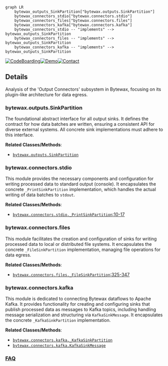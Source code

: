 ```mermaid
graph LR
    bytewax_outputs_SinkPartition["bytewax.outputs.SinkPartition"]
    bytewax_connectors_stdio["bytewax.connectors.stdio"]
    bytewax_connectors_files["bytewax.connectors.files"]
    bytewax_connectors_kafka["bytewax.connectors.kafka"]
    bytewax_connectors_stdio -- "implements" --> bytewax_outputs_SinkPartition
    bytewax_connectors_files -- "implements" --> bytewax_outputs_SinkPartition
    bytewax_connectors_kafka -- "implements" --> bytewax_outputs_SinkPartition
```

[![CodeBoarding](https://img.shields.io/badge/Generated%20by-CodeBoarding-9cf?style=flat-square)](https://github.com/CodeBoarding/GeneratedOnBoardings)[![Demo](https://img.shields.io/badge/Try%20our-Demo-blue?style=flat-square)](https://www.codeboarding.org/demo)[![Contact](https://img.shields.io/badge/Contact%20us%20-%20contact@codeboarding.org-lightgrey?style=flat-square)](mailto:contact@codeboarding.org)

## Details

Analysis of the 'Output Connectors' subsystem in Bytewax, focusing on its plugin-like architecture for data egress.

### bytewax.outputs.SinkPartition
The foundational abstract interface for all output sinks. It defines the contract for how data batches are written, ensuring a consistent API for diverse external systems. All concrete sink implementations must adhere to this interface.


**Related Classes/Methods**:

- <a href="https://github.com/bytewax/bytewax/blob/main/pysrc/bytewax/outputs.py" target="_blank" rel="noopener noreferrer">`bytewax.outputs.SinkPartition`</a>


### bytewax.connectors.stdio
This module provides the necessary components and configuration for writing processed data to standard output (console). It encapsulates the concrete `_PrintSinkPartition` implementation, which handles the actual writing of data batches to `stdout`.


**Related Classes/Methods**:

- <a href="https://github.com/bytewax/bytewax/blob/main/pysrc/bytewax/connectors/stdio.py#L10-L17" target="_blank" rel="noopener noreferrer">`bytewax.connectors.stdio._PrintSinkPartition`:10-17</a>


### bytewax.connectors.files
This module facilitates the creation and configuration of sinks for writing processed data to local or distributed file systems. It encapsulates the concrete `_FileSinkPartition` implementation, managing file operations for data egress.


**Related Classes/Methods**:

- <a href="https://github.com/bytewax/bytewax/blob/main/pysrc/bytewax/connectors/files.py#L325-L347" target="_blank" rel="noopener noreferrer">`bytewax.connectors.files._FileSinkPartition`:325-347</a>


### bytewax.connectors.kafka
This module is dedicated to connecting Bytewax dataflows to Apache Kafka. It provides functionality for creating and configuring sinks that publish processed data as messages to Kafka topics, including handling message serialization and structuring via `KafkaSinkMessage`. It encapsulates the concrete `_KafkaSinkPartition` implementation.


**Related Classes/Methods**:

- <a href="https://github.com/bytewax/bytewax/blob/main/pysrc/bytewax/connectors/kafka/__init__.py" target="_blank" rel="noopener noreferrer">`bytewax.connectors.kafka._KafkaSinkPartition`</a>
- <a href="https://github.com/bytewax/bytewax/blob/main/pysrc/bytewax/connectors/kafka/__init__.py" target="_blank" rel="noopener noreferrer">`bytewax.connectors.kafka.KafkaSinkMessage`</a>




### [FAQ](https://github.com/CodeBoarding/GeneratedOnBoardings/tree/main?tab=readme-ov-file#faq)
